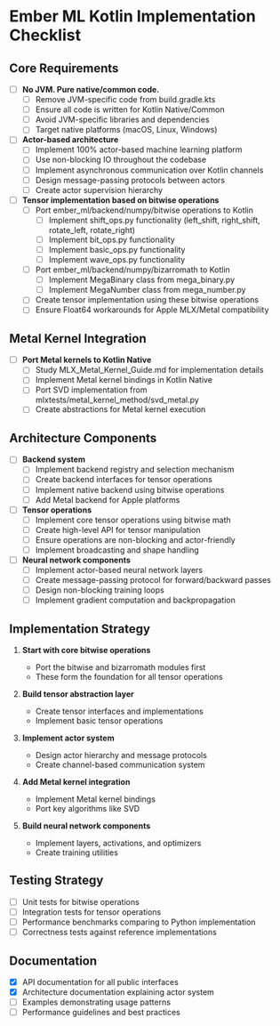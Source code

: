 # Ember ML Kotlin Implementation Checklist

## Core Requirements

- [ ] **No JVM. Pure native/common code.**
  - [ ] Remove JVM-specific code from build.gradle.kts
  - [ ] Ensure all code is written for Kotlin Native/Common
  - [ ] Avoid JVM-specific libraries and dependencies
  - [ ] Target native platforms (macOS, Linux, Windows)

- [ ] **Actor-based architecture**
  - [ ] Implement 100% actor-based machine learning platform
  - [ ] Use non-blocking IO throughout the codebase
  - [ ] Implement asynchronous communication over Kotlin channels
  - [ ] Design message-passing protocols between actors
  - [ ] Create actor supervision hierarchy

- [ ] **Tensor implementation based on bitwise operations**
  - [ ] Port ember_ml/backend/numpy/bitwise operations to Kotlin
    - [ ] Implement shift_ops.py functionality (left_shift, right_shift, rotate_left, rotate_right)
    - [ ] Implement bit_ops.py functionality
    - [ ] Implement basic_ops.py functionality
    - [ ] Implement wave_ops.py functionality
  - [ ] Port ember_ml/backend/numpy/bizarromath to Kotlin
    - [ ] Implement MegaBinary class from mega_binary.py
    - [ ] Implement MegaNumber class from mega_number.py
  - [ ] Create tensor implementation using these bitwise operations
  - [ ] Ensure Float64 workarounds for Apple MLX/Metal compatibility

## Metal Kernel Integration

- [ ] **Port Metal kernels to Kotlin Native**
  - [ ] Study MLX_Metal_Kernel_Guide.md for implementation details
  - [ ] Implement Metal kernel bindings in Kotlin Native
  - [ ] Port SVD implementation from mlxtests/metal_kernel_method/svd_metal.py
  - [ ] Create abstractions for Metal kernel execution

## Architecture Components

- [ ] **Backend system**
  - [ ] Implement backend registry and selection mechanism
  - [ ] Create backend interfaces for tensor operations
  - [ ] Implement native backend using bitwise operations
  - [ ] Add Metal backend for Apple platforms

- [ ] **Tensor operations**
  - [ ] Implement core tensor operations using bitwise math
  - [ ] Create high-level API for tensor manipulation
  - [ ] Ensure operations are non-blocking and actor-friendly
  - [ ] Implement broadcasting and shape handling

- [ ] **Neural network components**
  - [ ] Implement actor-based neural network layers
  - [ ] Create message-passing protocol for forward/backward passes
  - [ ] Design non-blocking training loops
  - [ ] Implement gradient computation and backpropagation

## Implementation Strategy

1. **Start with core bitwise operations**
   - Port the bitwise and bizarromath modules first
   - These form the foundation for all tensor operations

2. **Build tensor abstraction layer**
   - Create tensor interfaces and implementations
   - Implement basic tensor operations

3. **Implement actor system**
   - Design actor hierarchy and message protocols
   - Create channel-based communication system

4. **Add Metal kernel integration**
   - Implement Metal kernel bindings
   - Port key algorithms like SVD

5. **Build neural network components**
   - Implement layers, activations, and optimizers
   - Create training utilities

## Testing Strategy

- [ ] Unit tests for bitwise operations
- [ ] Integration tests for tensor operations
- [ ] Performance benchmarks comparing to Python implementation
- [ ] Correctness tests against reference implementations

## Documentation

- [x] API documentation for all public interfaces
- [x] Architecture documentation explaining actor system
- [ ] Examples demonstrating usage patterns
- [ ] Performance guidelines and best practices

